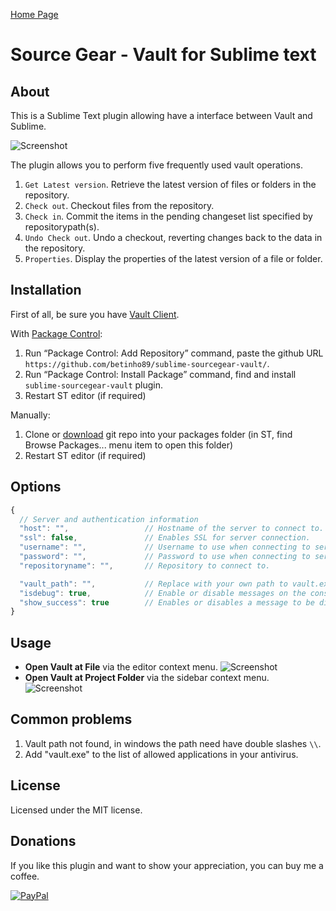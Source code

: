 [Home Page](http://betinho89.com/sublime-sourcegear-vault/)

# Source Gear - Vault for Sublime text

## About

This is a Sublime Text plugin allowing have a interface between Vault and Sublime.

![Screenshot](http://betinho89.com/sublime-sourcegear-vault/plugin_sublime_vault.png)

The plugin allows you to perform five frequently used vault operations.
1. `Get Latest version`. Retrieve the latest version of files or folders in the repository.
2. `Check out`. Checkout files from the repository.
3. `Check in`. Commit the items in the pending changeset list specified by repositorypath(s).
4. `Undo Check out`. Undo a checkout, reverting changes back to the data in the repository.
5. `Properties`. Display the properties of the latest version of a file or folder.

## Installation

First of all, be sure you have [Vault Client](https://sourcegear.com/vault/downloads.html).

With [Package Control](http://wbond.net/sublime_packages/package_control):

1. Run “Package Control: Add Repository” command, paste the github URL `https://github.com/betinho89/sublime-sourcegear-vault/`.
2. Run “Package Control: Install Package” command, find and install `sublime-sourcegear-vault` plugin.
2. Restart ST editor (if required)

Manually:

1. Clone or [download](https://github.com/betinho89/sublime-sourcegear-vault/archive/master.zip) git repo into your packages folder (in ST, find Browse Packages... menu item to open this folder)
2. Restart ST editor (if required)

## Options

```javascript
{
  // Server and authentication information
  "host": "",                 // Hostname of the server to connect to.
  "ssl": false,               // Enables SSL for server connection.
  "username": "",             // Username to use when connecting to server.
  "password": "",             // Password to use when connecting to server.
  "repositoryname": "",       // Repository to connect to.

  "vault_path": "",           // Replace with your own path to vault.exe
  "isdebug": true,            // Enable or disable messages on the console
  "show_success": true        // Enables or disables a message to be displayed after each operation
}
```
## Usage

 - **Open Vault at File** via the editor context menu.
![Screenshot](http://betinho89.com/sublime-sourcegear-vault/plugin_sublime_vault_context_file.jpg)
 - **Open Vault at Project Folder** via the sidebar context menu.
![Screenshot](http://betinho89.com/sublime-sourcegear-vault/plugin_sublime_vault_context_sidebar.jpg)

## Common problems

1. Vault path not found, in windows the path need have double slashes `\\`.
2. Add "vault.exe" to the list of allowed applications in your antivirus.

## License

Licensed under the MIT license.

## Donations

If you like this plugin and want to show your appreciation, you can buy me a coffee.

[![PayPal](https://www.paypalobjects.com/es_XC/MX/i/btn/btn_donateCC_LG.gif)](https://www.paypal.com/cgi-bin/webscr?cmd=_s-xclick&hosted_button_id=5BMAPEVBX9SJJ)
